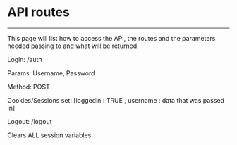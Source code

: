 # API routes
-------------
This page will list how to access the API, the routes and the parameters needed passing to and what will be returned.


Login: /auth

  Params: Username, Password

  Method: POST
  
  Cookies/Sessions set: [loggedin : TRUE , username : data that was passed in]
  
Logout: /logout

  Clears ALL session variables